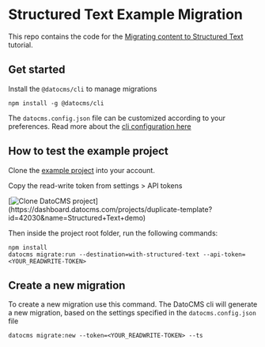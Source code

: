 # Structured Text Example Migration

This repo contains the code for the [Migrating content to Structured Text](https://www.datocms.com/docs/structured-text/migrating-content-to-structured-text) tutorial.

## Get started

Install the `@datocms/cli` to manage migrations

```
npm install -g @datocms/cli
```

The `datocms.config.json` file can be customized according to your preferences. Read more about the [cli configuration here](https://www.datocms.com/docs/scripting-migrations/installing-the-cli)

## How to test the example project

Clone the [example project](https://dashboard.datocms.com/projects/duplicate-template?id=42030&name=Structured+Text+demo) into your account.

Copy the read-write token from settings > API tokens

[![Clone DatoCMS project](https://dashboard.datocms.com/clone/button.svg?)](https://dashboard.datocms.com/projects/duplicate-template?id=42030&name=Structured+Text+demo)

Then inside the project root folder, run the following commands:

```
npm install
datocms migrate:run --destination=with-structured-text --api-token=<YOUR_READWRITE-TOKEN>
```

## Create a new migration

To create a new migration use this command. The DatoCMS cli will generate a new migration, based on the settings specified in the `datocms.config.json` file

```
datocms migrate:new --token=<YOUR_READWRITE-TOKEN> --ts
```

